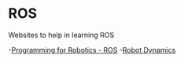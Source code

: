 # ROS
Websites to help in learning ROS

-[Programming for Robotics - ROS](http://www.rsl.ethz.ch/education-students/lectures/ros.html)
-[Robot Dynamics](http://www.rsl.ethz.ch/education-students/lectures/robotdynamics.html)
